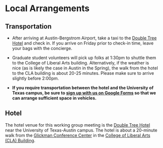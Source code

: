 # Local Arrangements

## Transportation

* After arriving at Austin-Bergstrom Airport, take a taxi to the [Double Tree Hotel](http://doubletree3.hilton.com/en/hotels/texas/doubletree-by-hilton-hotel-austin-university-area-AUSIMDT/index.html?WT.mc_id=EPEMDTPreaEN) and check in. If you arrive on Friday prior to check-in time, leave your bags with the concierge.

* Graduate student volunteers will pick up folks at 1:30pm to shuttle them to the College of Liberal Arts building. Alternatively, if the weather is nice (as is likely the case in Austin in the Spring), the walk from the hotel to the CLA building is about 20-25 minutes. Please make sure to arrive slightly before 2:00pm.

* **If you require transportation between the hotel and the University of Texas campus, be sure to [sign up with us on Google Forms](https://docs.google.com/forms/d/1y0A3278q9ks62XknNsQo7WHeNxsX5SB50QkS8YFhW6g/viewform) so that we can arrange sufficient space in vehicles.**

## <a id="Hotel">Hotel</a>

The hotel venue for this working group meeting is the [Double Tree Hotel](http://doubletree3.hilton.com/en/hotels/texas/doubletree-by-hilton-hotel-austin-university-area-AUSIMDT/index.html?WT.mc_id=EPEMDTPreaEN) near the University of Texas-Austin campus. The hotel is about a 20-minute walk from the [Glickman Conference Center](http://www.utexas.edu/cola/laits/building_services/liberal-arts-building/glickman-conference-center.php) in the [College of Liberal Arts (CLA) Building](http://www.utexas.edu/cola/public-affairs/building/).
